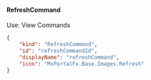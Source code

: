 
#### RefreshCommand

Use: View Commands

```json
{
    "kind": "RefreshCommand",
    "id": "refreshCommandId",
    "displayName": "refreshCommand",
    "icon": "MsPortalFx.Base.Images.Refresh"
}
```
